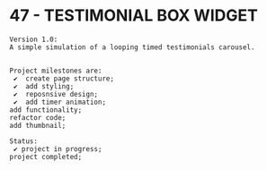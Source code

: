 # 47 - TESTIMONIAL BOX WIDGET

    Version 1.0:
    A simple simulation of a looping timed testimonials carousel.


    Project milestones are:
     ✔  create page structure;
     ✔  add styling;
     ✔  reposnsive design;
     ✔  add timer animation;
    add functionality;
    refactor code;
    add thumbnail;

    Status:
     ✔ project in progress;
    project completed;
